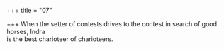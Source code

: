 +++
title = "07"

+++
When the setter of contests drives to the contest in search of good  horses, Indra  
is the best charioteer of charioteers.  